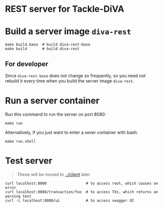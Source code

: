 # REST server for Tackle-DiVA

# Build a server image `diva-rest`

```shell
make build.base  # build diva-rest-base
make build       # build diva-rest
```

## For developer

Since `diva-rest-base` does not change so frequently, so you need not rebuild it every time when you build the server image `diva-rest`.

# Run a server container

Run this command to run the server on port 8080:

```
make run
```

Alternatively, if you just want to enter a sever container with bash:

```
make run.shell
```

# Test server

> These will be moved to [../client](../client) later

```shell
curl localhost:8080                  # to access root, which causes an error
curl localhost:8080/transaction/foo  # to access TXs, which returns an warning text
curl -L localhost:8080/ui            # to access swagger UI
```
